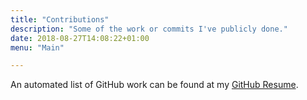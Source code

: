 ```yaml
---
title: "Contributions"
description: "Some of the work or commits I've publicly done."
date: 2018-08-27T14:08:22+01:00
menu: "Main"

---
```


An automated list of GitHub work can be found at my <a href="https://resume.github.io/?TheBiggerGuy" class="text-white">GitHub Resume</a>.